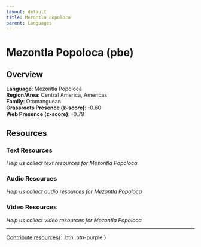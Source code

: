```yaml
---
layout: default
title: Mezontla Popoloca
parent: Languages
---
```


# Mezontla Popoloca (pbe)

## Overview

**Language**: Mezontla Popoloca  
**Region/Area**: Central America, Americas  
**Family**: Otomanguean  
**Grassroots Presence (z-score)**: -0.60  
**Web Presence (z-score)**: -0.79  

## Resources

### Text Resources
*Help us collect text resources for Mezontla Popoloca*

### Audio Resources
*Help us collect audio resources for Mezontla Popoloca*

### Video Resources
*Help us collect video resources for Mezontla Popoloca*

---

[Contribute resources](https://forms.office.com/e/1SfLJx3u1r){: .btn .btn-purple }
